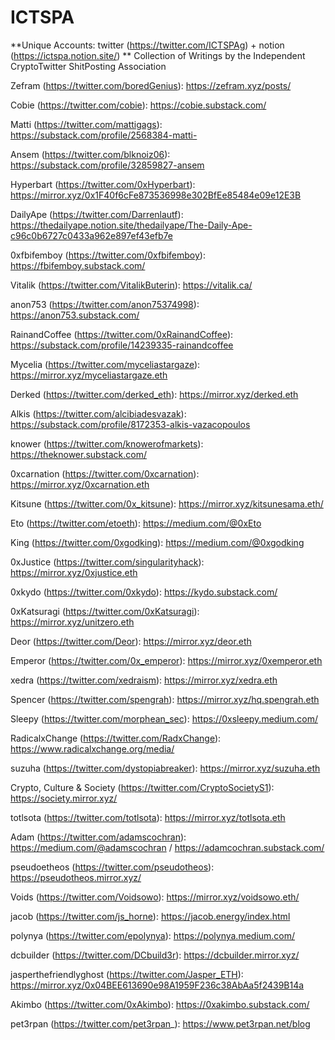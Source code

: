 # ICTSPA

**Unique Accounts: twitter (https://twitter.com/ICTSPAg) + notion (https://ictspa.notion.site/)
**
Collection of Writings by the Independent CryptoTwitter ShitPosting Association

Zefram (https://twitter.com/boredGenius): https://zefram.xyz/posts/

Cobie (https://twitter.com/cobie): https://cobie.substack.com/

Matti (https://twitter.com/mattigags): https://substack.com/profile/2568384-matti- 

Ansem (https://twitter.com/blknoiz06): https://substack.com/profile/32859827-ansem

Hyperbart (https://twitter.com/0xHyperbart): https://mirror.xyz/0x1F40f6cFe873536998e302BfEe85484e09e12E3B

DailyApe (https://twitter.com/Darrenlautf): https://thedailyape.notion.site/thedailyape/The-Daily-Ape-c96c0b6727c0433a962e897ef43efb7e

0xfbifemboy (https://twitter.com/0xfbifemboy): https://fbifemboy.substack.com/

Vitalik (https://twitter.com/VitalikButerin): https://vitalik.ca/

anon753 (https://twitter.com/anon75374998): https://anon753.substack.com/

RainandCoffee (https://twitter.com/0xRainandCoffee): https://substack.com/profile/14239335-rainandcoffee

Mycelia (https://twitter.com/myceliastargaze): https://mirror.xyz/myceliastargaze.eth

Derked (https://twitter.com/derked_eth): https://mirror.xyz/derked.eth

Alkis (https://twitter.com/alcibiadesvazak): https://substack.com/profile/8172353-alkis-vazacopoulos

knower (https://twitter.com/knowerofmarkets): https://theknower.substack.com/

0xcarnation (https://twitter.com/0xcarnation): https://mirror.xyz/0xcarnation.eth

Kitsune (https://twitter.com/0x_kitsune): https://mirror.xyz/kitsunesama.eth/

Eto (https://twitter.com/etoeth): https://medium.com/@0xEto

King (https://twitter.com/0xgodking): https://medium.com/@0xgodking

0xJustice (https://twitter.com/singularityhack): https://mirror.xyz/0xjustice.eth

0xkydo (https://twitter.com/0xkydo): https://kydo.substack.com/

0xKatsuragi (https://twitter.com/0xKatsuragi): https://mirror.xyz/unitzero.eth

Deor (https://twitter.com/Deor): https://mirror.xyz/deor.eth

Emperor (https://twitter.com/0x_emperor): https://mirror.xyz/0xemperor.eth

xedra (https://twitter.com/xedraism): https://mirror.xyz/xedra.eth

Spencer (https://twitter.com/spengrah): https://mirror.xyz/hq.spengrah.eth

Sleepy (https://twitter.com/morphean_sec): https://0xsleepy.medium.com/

RadicalxChange (https://twitter.com/RadxChange): https://www.radicalxchange.org/media/

suzuha (https://twitter.com/dystopiabreaker): https://mirror.xyz/suzuha.eth

Crypto, Culture & Society (https://twitter.com/CryptoSocietyS1): https://society.mirror.xyz/

totlsota (https://twitter.com/totlsota): https://mirror.xyz/totlsota.eth

Adam (https://twitter.com/adamscochran): https://medium.com/@adamscochran / https://adamcochran.substack.com/

pseudoetheos (https://twitter.com/pseudotheos): https://pseudotheos.mirror.xyz/

Voids (https://twitter.com/Voidsowo): https://mirror.xyz/voidsowo.eth/

jacob (https://twitter.com/js_horne): https://jacob.energy/index.html

polynya (https://twitter.com/epolynya): https://polynya.medium.com/

dcbuilder (https://twitter.com/DCbuild3r): https://dcbuilder.mirror.xyz/

jasperthefriendlyghost (https://twitter.com/Jasper_ETH): https://mirror.xyz/0x04BEE613690e98A1959F236c38AbAa5f2439B14a

Akimbo (https://twitter.com/0xAkimbo): https://0xakimbo.substack.com/

pet3rpan (https://twitter.com/pet3rpan_): https://www.pet3rpan.net/blog
